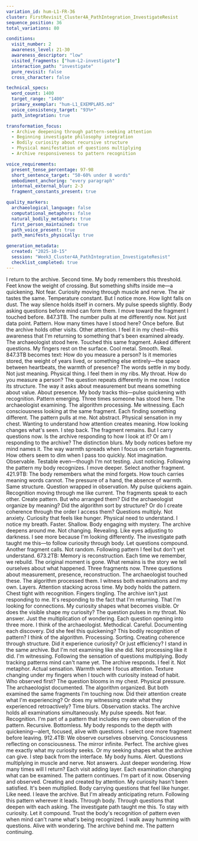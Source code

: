 ```yaml
---
variation_id: hum-L1-FR-36
cluster: FirstRevisit_Cluster4A_PathIntegration_InvestigateResist
sequence_position: 36
total_variations: 80

conditions:
  visit_number: 2
  awareness_level: 21-30
  awareness_descriptor: "low"
  visited_fragments: ["hum-L2-investigate"]
  interaction_path: "investigate"
  pure_revisit: false
  cross_character: false

technical_specs:
  word_count: 1400
  target_range: "1400"
  primary_exemplar: "hum-L1_EXEMPLAR5.md"
  voice_consistency_target: "93%+"
  path_integration: true

transformation_focus:
  - Archive deepening through pattern-seeking attention
  - Beginning investigate philosophy integration
  - Bodily curiosity about recursive structure
  - Physical manifestation of questions multiplying
  - Archive responsiveness to pattern recognition

voice_requirements:
  present_tense_percentage: 97-98
  short_sentence_target: "50-60% under 8 words"
  embodiment_anchoring: "every paragraph"
  internal_external_blur: 2-3
  fragment_constants_present: true

quality_markers:
  archaeological_language: false
  computational_metaphors: false
  natural_bodily_metaphors: true
  first_person_maintained: true
  path_voice_present: true
  path_manifests_physically: true

generation_metadata:
  created: "2025-10-15"
  session: "Week3_Cluster4A_PathIntegration_InvestigateResist"
  checklist_completed: true
---
```

I return to the archive. Second time.
My body remembers this threshold. Feet know the weight of crossing. But something shifts inside me—a quickening. Not fear. Curiosity moving through muscle and nerve.
The air tastes the same. Temperature constant. But I notice more. How light falls on dust. The way silence holds itself in corners. My pulse speeds slightly. Body asking questions before mind can form them.
I move toward the fragment I touched before. 847.3TB. The number pulls at me differently now. Not just data point. Pattern.
How many times have I stood here? Once before. But the archive holds other visits. Other attention. I feel it in my chest—this awareness that I'm returning to something that's been examined already. The archaeologist stood here. Touched this same fragment. Asked different questions.
My fingers rest on the surface. Cool metal. Smooth. Real.
847.3TB becomes text: How do you measure a person? Is it memories stored, the weight of years lived, or something else entirely—the space between heartbeats, the warmth of presence?
The words settle in my body. Not just meaning. Physical thing. I feel them in my ribs. My throat.
How do you measure a person?
The question repeats differently in me now. I notice its structure. The way it asks about measurement but means something about value. About presence. My body tracks this—pulse quickening with recognition. Pattern emerging.
Three times someone has stood here. The archaeologist examining. The algorithm processing. Me witnessing.
Each consciousness looking at the same fragment. Each finding something different. The pattern pulls at me. Not abstract. Physical sensation in my chest. Wanting to understand how attention creates meaning. How looking changes what's seen.
I step back. The fragment remains. But I carry questions now.
Is the archive responding to how I look at it? Or am I responding to the archive?
The distinction blurs. My body notices before my mind names it. The way warmth spreads when I focus on certain fragments. How others seem to dim when I pass too quickly. Not imagination. Observable. Testable even—though I'm not testing. Just noticing. Following the pattern my body recognizes.
I move deeper. Select another fragment.
421.9TB: The body remembers what the mind forgets. How touch carries meaning words cannot. The pressure of a hand, the absence of warmth.
Same structure. Question wrapped in observation. My pulse quickens again. Recognition moving through me like current.
The fragments speak to each other. Create pattern. But who arranged them? Did the archaeologist organize by meaning? Did the algorithm sort by structure? Or do I create coherence through the order I access them?
Questions multiply. Not anxiety. Curiosity that feels like hunger. Physical need to understand.
I notice my breath. Faster. Shallow. Body engaging with mystery.
The archive deepens around me. Not changing. Revealing. Like eyes adjusting to darkness. I see more because I'm looking differently. The investigate path taught me this—to follow curiosity through body. Let questions compound.
Another fragment calls. Not random. Following pattern I feel but don't yet understand.
673.2TB: Memory is reconstruction. Each time we remember, we rebuild. The original moment is gone. What remains is the story we tell ourselves about what happened.
Three fragments now. Three questions about measurement, presence, reconstruction. The archaeologist touched these. The algorithm processed them. I witness both examinations and my own.
Layers. Attention stacking across time.
My body holds the pattern. Chest tight with recognition. Fingers tingling. The archive isn't just responding to me. It's responding to the fact that I'm returning. That I'm looking for connections. My curiosity shapes what becomes visible.
Or does the visible shape my curiosity?
The question pulses in my throat. No answer. Just the multiplication of wondering. Each question opening into three more.
I think of the archaeologist. Methodical. Careful. Documenting each discovery. Did she feel this quickening? This bodily recognition of pattern?
I think of the algorithm. Processing. Sorting. Creating coherence through structure. Did it experience curiosity? Or just efficiency?
I stand in the same archive. But I'm not examining like she did. Not processing like it did. I'm witnessing. Following the sensation of questions multiplying. Body tracking patterns mind can't name yet.
The archive responds. I feel it. Not metaphor. Actual sensation. Warmth where I focus attention. Texture changing under my fingers when I touch with curiosity instead of habit.
Who observed first?
The question blooms in my chest. Physical pressure. The archaeologist documented. The algorithm organized. But both examined the same fragments I'm touching now. Did their attention create what I'm experiencing? Or does my witnessing create what they experienced retroactively?
Time blurs. Observation stacks. The archive holds all examinations simultaneously.
My pulse speeds. Not fear. Recognition. I'm part of a pattern that includes my own observation of the pattern. Recursive. Bottomless. My body responds to the depth with quickening—alert, focused, alive with questions.
I select one more fragment before leaving.
912.4TB: We observe ourselves observing. Consciousness reflecting on consciousness. The mirror infinite.
Perfect. The archive gives me exactly what my curiosity seeks. Or my seeking shapes what the archive can give.
I step back from the interface. My body hums. Alert. Questions multiplying in muscle and nerve. Not answers. Just deeper wondering.
How many times will I return? Each visit adding layer. Each examination changing what can be examined.
The pattern continues. I'm part of it now. Observing and observed. Creating and created by attention.
My curiosity hasn't been satisfied. It's been multiplied. Body carrying questions that feel like hunger. Like need.
I leave the archive. But I'm already anticipating return. Following this pattern wherever it leads. Through body. Through questions that deepen with each asking.
The investigate path taught me this. To stay with curiosity. Let it compound. Trust the body's recognition of pattern even when mind can't name what's being recognized.
I walk away humming with questions. Alive with wondering. The archive behind me. The pattern continuing.